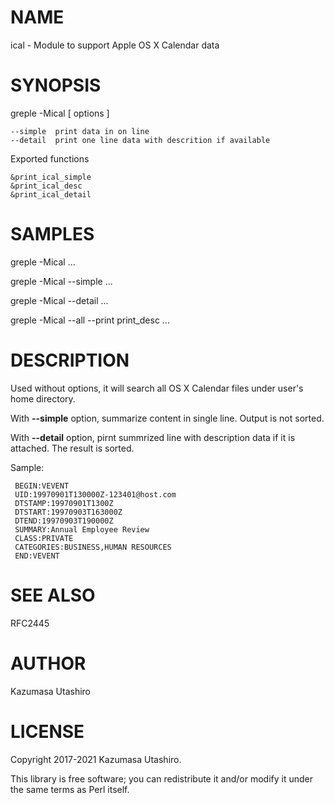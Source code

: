 # NAME

ical - Module to support Apple OS X Calendar data

# SYNOPSIS

greple -Mical \[ options \]

    --simple  print data in on line
    --detail  print one line data with descrition if available

Exported functions

    &print_ical_simple
    &print_ical_desc
    &print_ical_detail

# SAMPLES

greple -Mical ...

greple -Mical --simple ...

greple -Mical --detail ...

greple -Mical --all --print print\_desc ...

# DESCRIPTION

Used without options, it will search all OS X Calendar files under
user's home directory.

With **--simple** option, summarize content in single line.
Output is not sorted.

With **--detail** option, pirnt summrized line with description data if
it is attached.  The result is sorted.

Sample:

     BEGIN:VEVENT
     UID:19970901T130000Z-123401@host.com
     DTSTAMP:19970901T1300Z
     DTSTART:19970903T163000Z
     DTEND:19970903T190000Z
     SUMMARY:Annual Employee Review
     CLASS:PRIVATE
     CATEGORIES:BUSINESS,HUMAN RESOURCES
     END:VEVENT

# SEE ALSO

RFC2445

# AUTHOR

Kazumasa Utashiro

# LICENSE

Copyright 2017-2021 Kazumasa Utashiro.

This library is free software; you can redistribute it and/or modify
it under the same terms as Perl itself.
